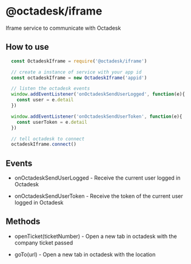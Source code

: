 # @octadesk/iframe

Iframe service to communicate with Octadesk

## How to use

```javascript
  const OctadeskIframe = require('@octadesk/iframe')

  // create a instance of service with your app id
  const octadeskIframe = new OctadeskIframe('appid')

  // listen the octadesk events
  window.addEventListener('onOctadeskSendUserLogged', function(e){
    const user = e.detail
  })

  window.addEventListener('onOctadeskSendUserToken', function(e){
    const userToken = e.detail
  })

  // tell octadesk to connect
  octadeskIframe.connect()
```

## Events

- onOctadeskSendUserLogged - Receive the current user logged in Octadesk

- onOctadeskSendUserToken - Receive the token of the current user logged in Octadesk

## Methods

- openTicket(ticketNumber) - Open a new tab in octadesk with the company ticket passed

- goTo(url) - Open a new tab in octadesk with the location
